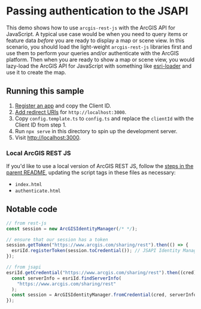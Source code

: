 # Passing authentication to the JSAPI

This demo shows how to use `arcgis-rest-js` with the ArcGIS API for JavaScript. A typical use case would be when you need to query items or feature data _before_ you are ready to display a map or scene view. In this scenario, you should load the light-weight `arcgis-rest-js` libraries first and use them to perform your queries and/or authenticate with the ArcGIS platform. Then when you are ready to show a map or scene view, you would lazy-load the ArcGIS API for JavaScript with something like [esri-loader](https://github.com/Esri/esri-loader) and use it to create the map.

## Running this sample

1. [Register an app](https://developers.arcgis.com/documentation/mapping-apis-and-services/security/tutorials/register-your-application/) and copy the Client ID.
1. [Add redirect URIs](https://developers.arcgis.com/documentation/mapping-apis-and-services/security/tutorials/add-redirect-uri/) for `http://localhost:3000`.
1. Copy `config.template.ts` to `config.ts` and replace the `clientId` with the Client ID from step 1.
1. Run `npx serve` in this directory to spin up the development server.
1. Visit [http://localhost:3000](http://localhost:3000).

### Local ArcGIS REST JS

If you'd like to use a local version of ArcGIS REST JS, follow the [steps in the parent README](../README.md#local-arcgis-rest-js-browser), updating the script tags in these files as necessary:

- `index.html`
- `authenticate.html`

## Notable code

```js
// from rest-js
const session = new ArcGISIdentityManager(/* */);

// ensure that our session has a token
session.getToken("https://www.arcgis.com/sharing/rest").then(() => {
  esriId.registerToken(session.toCredential()); // JSAPI Identity Manager
});

// from jsapi
esriId.getCredential("https://www.arcgis.com/sharing/rest").then((cred) => {
  const serverInfo = esriId.findServerInfo(
    "https://www.arcgis.com/sharing/rest"
  );
  const session = ArcGISIdentityManager.fromCredential(cred, serverInfo);
});
```

